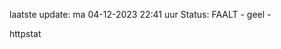 laatste update: 
ma 04-12-2023 22:41   uur 
Status: FAALT - geel - 
<div class="service Y">httpstat</div>